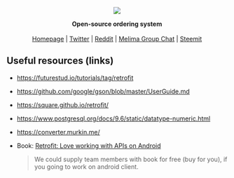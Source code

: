 <p align="center"><a href="https://melima.me/"><img src="https://avatars2.githubusercontent.com/u/29970755?v=4&s=140"></p></a>
<p align="center"><strong>Open-source ordering system</strong><br><br> <a href="https://melima.me/">Homepage</a> | <a href="https://twitter.com/Melima_Project">Twitter</a> | <a href="https://www.reddit.com/r/melima/">Reddit</a> | <a href="https://chat.melima.me/">Melima Group Chat</a> | <a href="https://steemit.com/@melima">Steemit</a></p>

## Useful resources (links)

- https://futurestud.io/tutorials/tag/retrofit  
- https://github.com/google/gson/blob/master/UserGuide.md  
- https://square.github.io/retrofit/
- https://www.postgresql.org/docs/9.6/static/datatype-numeric.html
- https://converter.murkin.me/
- Book: [Retrofit: Love working with APIs on Android](https://leanpub.com/retrofit-love-working-with-apis-on-android)  

  > We could supply team members with book for free (buy for you), if you going to work on android client.
